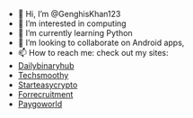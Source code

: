 - 👋 Hi, I’m @GenghisKhan123
- 👀 I’m interested in computing
- 🌱 I’m currently learning Python
- 💞️ I’m looking to collaborate on Android apps, 
- 📫 How to reach me: check out my sites:
- [Dailybinaryhub](https://www.dailybinaryhub.com)
- [Techsmoothy](https://www.techsmoothy.com)
- [Starteasycrypto](https://www.starteasycrypto.com)
- [Forrecruitment](https://www.forrecruitment.com.ng)
- [Paygoworld](https://www.paygoworld.com)


<!---
GenghisKhan123/GenghisKhan123 is a ✨ special ✨ repository because its `README.md` (this file) appears on your GitHub profile.
You can click the Preview link to take a look at your changes.
--->
